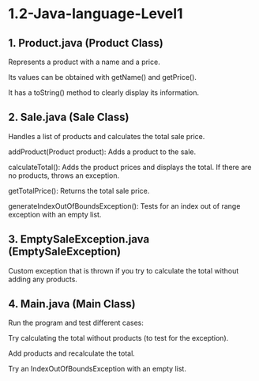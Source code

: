 # 1.2-Java-language-Level1

## 1. Product.java (Product Class)
Represents a product with a name and a price.

Its values ​​can be obtained with getName() and getPrice().

It has a toString() method to clearly display its information.

## 2. Sale.java (Sale Class)
Handles a list of products and calculates the total sale price.

addProduct(Product product): Adds a product to the sale.

calculateTotal(): Adds the product prices and displays the total. If there are no products, throws an exception.

getTotalPrice(): Returns the total sale price.

generateIndexOutOfBoundsException(): Tests for an index out of range exception with an empty list.

## 3. EmptySaleException.java (EmptySaleException)
Custom exception that is thrown if you try to calculate the total without adding any products.

## 4. Main.java (Main Class)
Run the program and test different cases:

Try calculating the total without products (to test for the exception).

Add products and recalculate the total.

Try an IndexOutOfBoundsException with an empty list.

